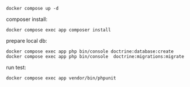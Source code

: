```
docker compose up -d
```

composer install:
```
docker compose exec app composer install
```

prepare local db:
```
docker compose exec app php bin/console doctrine:database:create  
docker compose exec app php bin/console  doctrine:migrations:migrate  
```
run test:
```
docker compose exec app vendor/bin/phpunit  
```
